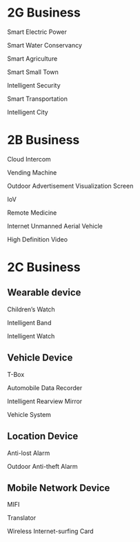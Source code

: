 # 2G Business
Smart Electric Power

Smart Water Conservancy

Smart Agriculture

Smart Small Town

Intelligent Security

Smart Transportation

Intelligent City
# 2B Business
Cloud Intercom

Vending Machine

Outdoor Advertisement Visualization Screen

IoV

Remote Medicine

Internet Unmanned Aerial Vehicle

High Definition Video
# 2C Business
## Wearable device
Children’s Watch

Intelligent Band

Intelligent Watch
## Vehicle Device
T-Box

Automobile Data Recorder

Intelligent Rearview Mirror

Vehicle System
## Location Device
Anti-lost Alarm

Outdoor Anti-theft Alarm
## Mobile Network Device
MIFI

Translator

Wireless Internet-surfing Card

